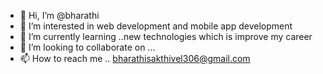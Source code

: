 - 👋 Hi, I’m @bharathi
- 👀 I’m interested in web development and mobile app development
- 🌱 I’m currently learning ..new technologies which is improve my career
- 💞️ I’m looking to collaborate on ...
- 📫 How to reach me .. bharathisakthivel306@gmail.com

<!---
batiee/batiee is a ✨ special ✨ repository because its `README.md` (this file) appears on your GitHub profile.
You can click the Preview link to take a look at your changes.
--->
